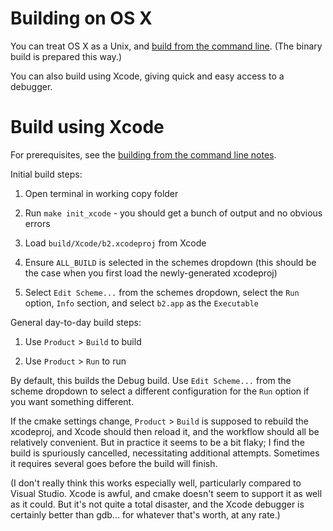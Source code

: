 # Building on OS X

You can treat OS X as a Unix, and
[build from the command line](./Building-on-Unix.md). (The binary
build is prepared this way.)

You can also build using Xcode, giving quick and easy access to a
debugger.

# Build using Xcode

For prerequisites, see the
[building from the command line notes](./Building-on-Unix.md).

Initial build steps:

1. Open terminal in working copy folder

2. Run `make init_xcode` - you should get a bunch of output and no
   obvious errors
   
3. Load `build/Xcode/b2.xcodeproj` from Xcode

4. Ensure `ALL_BUILD` is selected in the schemes dropdown (this should
   be the case when you first load the newly-generated xcodeproj)

5. Select `Edit Scheme...` from the schemes dropdown, select the `Run`
   option, `Info` section, and select `b2.app` as the `Executable`

General day-to-day build steps:

1. Use `Product` > `Build` to build

2. Use `Product` > `Run` to run

By default, this builds the Debug build. Use `Edit Scheme...` from the
scheme dropdown to select a different configuration for the `Run`
option if you want something different.

If the cmake settings change, `Product` > `Build` is supposed to
rebuild the xcodeproj, and Xcode should then reload it, and the
workflow should all be relatively convenient. But in practice it seems
to be a bit flaky; I find the build is spuriously cancelled,
necessitating additional attempts. Sometimes it requires several goes
before the build will finish.

(I don't really think this works especially well, particularly
compared to Visual Studio. Xcode is awful, and cmake doesn't seem to
support it as well as it could. But it's not quite a total disaster,
and the Xcode debugger is certainly better than gdb... for whatever
that's worth, at any rate.)
